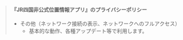 > #### 『JR四国非公式位置情報アプリ』のプライバシーポリシー
>
> * その他（ネットワーク接続の表示、ネットワークへのフルアクセス）
>   * 基本的な動作、各種アップデート等で利用します。